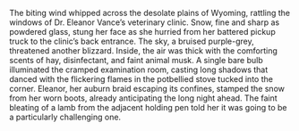 The biting wind whipped across the desolate plains of Wyoming, rattling the windows of Dr. Eleanor Vance’s veterinary clinic.  Snow, fine and sharp as powdered glass, stung her face as she hurried from her battered pickup truck to the clinic’s back entrance.  The sky, a bruised purple-grey, threatened another blizzard.  Inside, the air was thick with the comforting scents of hay, disinfectant, and faint animal musk.  A single bare bulb illuminated the cramped examination room, casting long shadows that danced with the flickering flames in the potbellied stove tucked into the corner.  Eleanor, her auburn braid escaping its confines, stamped the snow from her worn boots, already anticipating the long night ahead. The faint bleating of a lamb from the adjacent holding pen told her it was going to be a particularly challenging one.

